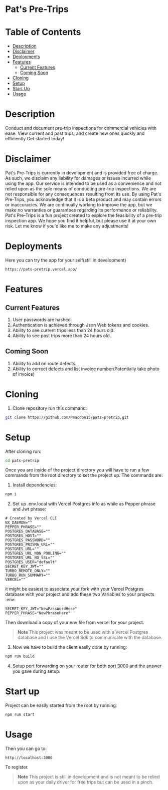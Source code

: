 # Pat's Pre-Trips

# Table of Contents
- [Description](#Description)
- [Disclaimer](#Disclaimer)
- [Deployments](#Deployments)
- [Features](#Features)
  - [Current Features](#Current-Features) 
  - [Coming Soon](#Coming-Soon) 
- [Cloning](#Cloning)
- [Setup](#Setup)
- [Start Up](#Start-Up)
- [Usage](#Usage)

# Description
Conduct and document pre-trip inspections for commercial vehicles with ease. View current and past trips, and create new ones quickly and efficiently Get started today!

# Disclaimer
Pat's Pre-Trips is currently in development and is provided free of charge. As such, we disclaim any liability for damages or issues incurred while using the app. Our service is intended to be used as a convenience and not relied upon as the sole means of conducting pre-trip inspections. We are not responsible for any consequences resulting from its use.
By using Pat's Pre-Trips, you acknowledge that it is a beta product and may contain errors or inaccuracies. We are continually working to improve the app, but we make no warranties or guarantees regarding its performance or reliability.
Pat's Pre-Trips is a fun project created to explore the feasibility of a pre-trip inspection app. We hope you find it helpful, but please use it at your own risk.
Let me know if you'd like me to make any adjustments!
# Deployments
Here you can try the app for your self(still in development)
```https
https://pats-pretrip.vercel.app/
```

# Features
## Current Features
1. User passwords are hashed.
2. Authentication is achieved through Json Web tokens and cookies.
3. Ability to see current trips less than 24 hours old.
4. Ability to see past trips more than 24 hours old.
## Coming Soon
1. Ability to add on route defects.
2. Ability to correct defects and list invoice number(Potentially take photo of invoice) 

# Cloning
1. Clone repository run this command: 
```bash
git clone https://github.com/Pmacdon15/pats-pretrip.git
```

# Setup
After cloning run: 
```Bash
cd pats-pretrip
```

Once you are inside of the project directory you will have to run a few commands from the root directory to set the project up.
The commands are:
1. Install dependencies:
```Bash
npm i
```
2. Set up .env.local with Vercel Postgres info as while as Pepper phrase and Jwt phrase:
```env
# Created by Vercel CLI
NX_DAEMON=""
PEPPER_PHRASE=""
POSTGRES_DATABASE=""
POSTGRES_HOST=""
POSTGRES_PASSWORD=""
POSTGRES_PRISMA_URL=""
POSTGRES_URL=""
POSTGRES_URL_NON_POOLING=""
POSTGRES_URL_NO_SSL=""
POSTGRES_USER="default"
SECRET_KEY_JWT=""
TURBO_REMOTE_ONLY=""
TURBO_RUN_SUMMARY=""
VERCEL=""
```
it might be easiest to associate your fork with your Vercel Postgres database with your project and add these two Variables to your projects .env:
```env
SECRET_KEY_JWT="NewPassWordHere"
PEPPER_PHRASE="NewPhraseHere"
```
Then download a copy of your env file from vercel for your project.
> **Note**
> This project was meant to be used with a Vercel Postgres database and I use the Vercel Sdk to communicate with the database.

3. Now we have to build the client easily done by running:
```Bash
npm run build
```

4. Setup port forwarding on your router for both port 3000 and the answer you gave during setup.

# Start up
Project can be easily started from the root by running:
```Bash
npm run start
```

# Usage
Then you can go to:
```http
http://localhost:3000
```
To register.

> **Note**
> This project is still in development and is not meant to be relied upon as your daily driver for free trips but can be used in a pinch.
